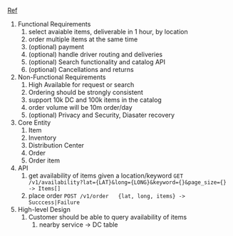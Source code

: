 [Ref](https://www.hellointerview.com/learn/system-design/problem-breakdowns/gopuff)

1. Functional Requirements
   1. select avaiable items, deliverable in 1 hour, by location
   2. order multiple items at the same time
   3. (optional) payment
   4. (optional) handle driver routing and deliveries
   5. (optional) Search functionality and catalog API
   6. (optional) Cancellations and returns
2. Non-Functional Requirements
   1. High Available for request or search
   2. Ordering should be strongly consistent
   3. support 10k DC and 100k items in the catalog
   4. order volume will be 10m order/day
   5. (optional) Privacy and Security, Diasater recovery
3. Core Entity
   1. Item
   2. Inventory
   3. Distribution Center
   4. Order
   5. Order item
4. API
   1. get availability of items given a location/keyword
   `GET /v1/availability?lat={LAT}&long={LONG}&keyword={}&page_size={} -> Items[]`
   2. place order
   `POST /v1/order   {lat, long, items} -> Succcess|Failure`
5. High-level Design
   1. Customer should be able to query availability of items
      1. nearby service -> DC table